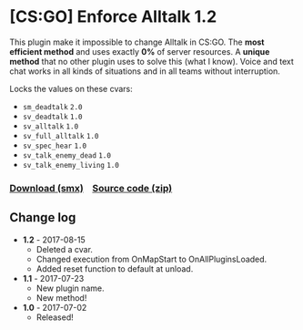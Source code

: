 # [CS:GO] Enforce Alltalk 1.2
This plugin make it impossible to change Alltalk in CS:GO. The **most efficient method** and uses exactly **0%** of server resources. A **unique method** that no other plugin uses to solve this (what I know). Voice and text chat works in all kinds of situations and in all teams without interruption.

Locks the values on these cvars:
  - `sm_deadtalk` `2.0`
  - `sv_deadtalk` `1.0`
  - `sv_alltalk` `1.0`
  - `sv_full_alltalk` `1.0`
  - `sv_spec_hear` `1.0`
  - `sv_talk_enemy_dead` `1.0`
  - `sv_talk_enemy_living` `1.0`

 ### [Download (smx)](https://github.com/IT-KiLLER/CSGO-Alltalk/raw/master/alltalk.smx)    [Source code (zip)](https://github.com/IT-KiLLER/CSGO-Alltalk/archive/master.zip)

  ## Change log
- **1.2** - 2017-08-15
  - Deleted a cvar.
  - Changed execution from OnMapStart to OnAllPluginsLoaded.
  - Added reset function to default at unload.
- **1.1** - 2017-07-23
  - New plugin name.
  - New method!
- **1.0** - 2017-07-02
  - Released!
